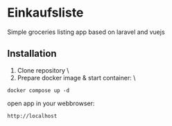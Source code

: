 # Einkaufsliste
Simple groceries listing app based on laravel and vuejs

## Installation
1. Clone repository \
2. Prepare docker image & start container: \
```
docker compose up -d
```
open app in your webbrowser:

```
http://localhost
```
